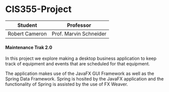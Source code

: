 # CIS355-Project
| Student | Professor |
| ------- | --------- |
| Robert Cameron | Prof. Marvin Schneider |

#### Maintenance Trak 2.0

In this project we explore making a desktop business application to keep track of equipment and events that are scheduled for that equipment. 

The application makes use of the JavaFX GUI Framework as well as the Spring Data Framework. Spring is hosited by the JavaFX application and the functionality of Spring is assisted by the use of FX Weaver. 
